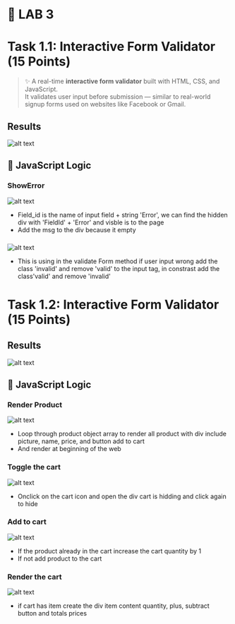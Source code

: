 # 🚀 LAB 3 
# Task 1.1: Interactive Form Validator (15 Points)

> ✨ A real-time **interactive form validator** built with HTML, CSS, and JavaScript.  
> It validates user input before submission — similar to real-world signup forms used on websites like Facebook or Gmail.

## Results

![alt text](/Task1.2/img/resultExer1.png.png)
## 🧠 JavaScript Logic

### ShowError
![alt text](/Task1.1/img/ShowError.png.png)

- Field_id is the name of input field + string 'Error', we can find the hidden div with 'FieldId' + 'Error' and visble is to the page 
- Add the msg to the div because it empty


### 
![alt text](/Task1.1/img/borderColorOnError.pngpng)
- This is using in the validate Form method if user input wrong add the class 'invalid' and remove 'valid' to the input tag, in constrast add the class'valid' and remove 'invalid'

# Task 1.2: Interactive Form Validator (15 Points)

## Results

![alt text](Task1.2/img/resultExer2.png.png.png)
## 🧠 JavaScript Logic

### Render Product 
![alt text](/Task1.2/img/renderProduct.png.png)

- Loop through product object array to render all product with div include picture, name, price, and button add to cart
- And render at beginning of the web

### Toggle the cart

![alt text](/Task1.2/img/toggleCart.png.png)

- Onclick on the cart icon and open the div cart is hidding and click again to hide

### Add to cart

![alt text](/Task1.2/img/addToCart.png.png)

- If the product already in the cart increase the cart quantity by 1
- If not add product to the cart

### Render the cart
![alt text](/Task1.2/img/renderCart.png.png.png)

- if cart has item create the div item content quantity, plus, subtract button and totals prices



